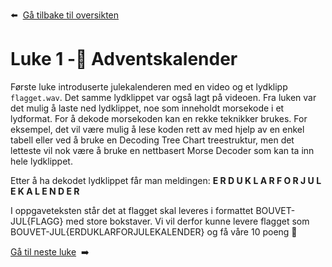:arrow_left: &nbsp;[Gå tilbake til oversikten](../README.md)

# Luke 1 -🎄 Adventskalender
 
Første luke introduserte julekalenderen med en video og et lydklipp `flagget.wav`. Det samme lydklippet var også lagt på videoen. Fra luken var det mulig å laste ned lydklippet, noe som inneholdt morsekode i et lydformat. For å dekode morsekoden kan en rekke teknikker brukes. For eksempel, det vil være mulig å lese koden rett av med hjelp av en enkel tabell eller ved å bruke en Decoding Tree Chart treestruktur, men det letteste vil nok være å bruke en nettbasert Morse Decoder som kan ta inn hele lydklippet.

Etter å ha dekodet lydklippet får man meldingen: **E R D U K L A R F O R J U L E K A L E N D E R**

I oppgaveteksten står det at flagget skal leveres i formattet BOUVET-JUL{FLAGG} med store bokstaver. Vi vil derfor kunne levere flagget som BOUVET-JUL{ERDUKLARFORJULEKALENDER} og få våre 10 poeng 🎉

[Gå til neste luke](Luke2.md)&nbsp; :arrow_right:
